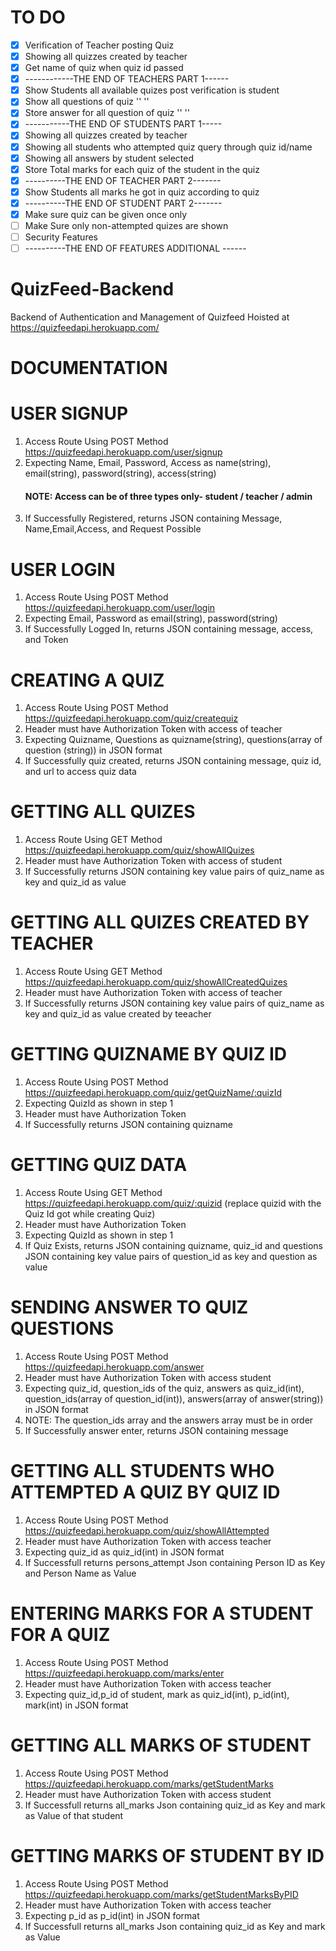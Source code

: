 # TO DO
- [X]   Verification of Teacher posting Quiz
- [X]   Showing all quizzes created by teacher  
- [X]   Get name of quiz when quiz id passed 
- [X]   ------------THE END OF TEACHERS PART 1------
- [X]   Show Students all available quizes post verification is student
- [X]   Show all questions of quiz '' ''
- [X]   Store answer for all question of quiz '' ''
- [X]   -----------THE END OF STUDENTS PART 1-----
- [X]   Showing all quizzes created by teacher
- [X]   Showing all students who attempted quiz query through quiz id/name
- [X]   Showing all answers by student selected
- [X]   Store Total marks for each quiz of the student in the quiz
- [X]   ----------THE END OF TEACHER PART 2-------
- [X]   Show Students all marks he got in quiz according to quiz
- [X]   ----------THE END OF STUDENT PART 2-------
- [X]   Make sure quiz can be given once only
- [ ]   Make Sure only non-attempted quizes are shown
- [ ]   Security Features
- [ ]   ----------THE END OF FEATURES ADDITIONAL ------

# QuizFeed-Backend
Backend of Authentication and Management of Quizfeed
Hoisted at https://quizfeedapi.herokuapp.com/

# DOCUMENTATION

# USER SIGNUP
1. Access Route Using POST Method https://quizfeedapi.herokuapp.com/user/signup 
2. Expecting Name, Email, Password, Access as name(string), email(string), password(string), access(string)
   #### NOTE: Access can be of three types only- student / teacher / admin
4. If Successfully Registered, returns JSON containing Message, Name,Email,Access, and Request Possible

# USER LOGIN
1. Access Route Using POST Method https://quizfeedapi.herokuapp.com/user/login
2. Expecting Email, Password as email(string), password(string)
3. If Successfully Logged In, returns JSON containing message, access, and Token

# CREATING A QUIZ
1. Access Route Using POST Method https://quizfeedapi.herokuapp.com/quiz/createquiz
2. Header must have Authorization Token with access of teacher
3. Expecting Quizname, Questions as quizname(string), questions(array of question (string)) in JSON format
4. If Successfully quiz created, returns JSON containing message, quiz id, and url to access quiz data

# GETTING ALL QUIZES
1. Access Route Using GET Method https://quizfeedapi.herokuapp.com/quiz/showAllQuizes
2. Header must have Authorization Token with access of student
3. If Successfully returns JSON containing key value pairs of quiz_name as key and quiz_id as value

# GETTING ALL QUIZES CREATED BY TEACHER
1. Access Route Using GET Method https://quizfeedapi.herokuapp.com/quiz/showAllCreatedQuizes
2. Header must have Authorization Token with access of teacher
3. If Successfully returns JSON containing key value pairs of quiz_name as key and quiz_id as value created by teeacher

# GETTING QUIZNAME BY QUIZ ID
1. Access Route Using POST Method https://quizfeedapi.herokuapp.com/quiz/getQuizName/:quizId
2. Expecting QuizId as shown in step 1
3. Header must have Authorization Token
4. If Successfully returns JSON containing quizname

# GETTING QUIZ DATA
1. Access Route Using GET Method https://quizfeedapi.herokuapp.com/quiz/:quizid (replace quizid with the Quiz Id got while creating Quiz)
2. Header must have Authorization Token
3. Expecting QuizId as shown in step 1
4. If Quiz Exists, returns JSON containing quizname, quiz_id and questions JSON containing key value pairs of question_id as key and question as value

# SENDING ANSWER TO QUIZ QUESTIONS
1. Access Route Using POST Method https://quizfeedapi.herokuapp.com/answer 
2. Header must have Authorization Token with access student
3. Expecting quiz_id, question_ids of the quiz, answers as quiz_id(int), question_ids(array of question_id(int)), answers(array of answer(string)) in JSON format
4. NOTE: The question_ids array and the answers array must be in order
5. If Successfully answer enter, returns JSON containing message

# GETTING ALL STUDENTS WHO ATTEMPTED A QUIZ BY QUIZ ID
1. Access Route Using POST Method https://quizfeedapi.herokuapp.com/quiz/showAllAttempted 
2. Header must have Authorization Token with access teacher
3. Expecting quiz_id as quiz_id(int) in  JSON format
4. If Successfull returns persons_attempt Json containing Person ID as Key and Person Name as Value

# ENTERING MARKS FOR A STUDENT FOR A QUIZ
1. Access Route Using POST Method https://quizfeedapi.herokuapp.com/marks/enter 
2. Header must have Authorization Token with access teacher
3. Expecting quiz_id,p_id of student, mark as quiz_id(int), p_id(int), mark(int) in  JSON format

# GETTING ALL MARKS OF STUDENT 
1. Access Route Using POST Method https://quizfeedapi.herokuapp.com/marks/getStudentMarks 
2. Header must have Authorization Token with access student
3. If Successfull returns all_marks Json containing quiz_id as Key and mark as Value of that student

# GETTING  MARKS OF STUDENT BY ID
1. Access Route Using POST Method https://quizfeedapi.herokuapp.com/marks/getStudentMarksByPID 
2. Header must have Authorization Token with access teacher
3. Expecting p_id as p_id(int) in  JSON format
4. If Successfull returns all_marks Json containing quiz_id as Key and mark as Value
